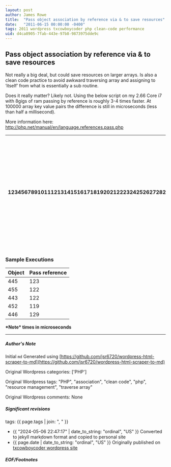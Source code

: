 ```yaml
---
layout: post
author: James Rowe
title:  "Pass object association by reference via & to save resources"
date:   "2011-06-15 00:00:00 -0400"
tags: 2011 wordpress txcowboycoder php clean-code performance
uid: d4ca8905-7fab-443e-97b8-9873975dde9c
---
```



## Pass object association by reference via & to save resources


Not really a big deal, but could save resources on larger arrays. Is also a clean code practice to avoid awkward traversing array and assigning to ‘itself’ from what is essentially a sub routine.


Does it really matter? Likely not. Using the below script on my 2.66 Core i7 with 8gigs of ram passing by reference is roughly 3-4 times faster. At 100000 array key value pairs the difference is still in microseconds (less than half a millisecond).


More information here: <http://php.net/manual/en/language.references.pass.php>




| 123456789101112131415161718192021222324252627282930 | `<?php` `// want to loop over an array``$an_array` `=` `array``();` `// lets populate it with random values``for` `(``$i``=0;` `$i` `< 100000;` `$i``++) {` `$an_array``[``$i``] = md5(uniqid(uniqid(``""``,true),true));``}` `// start``var_dump(microtime(true));` `// now lets maniuplate the 'old' way``foreach` `(``$an_array` `as` `$key` `=>` `$value``) {``// this modifies the value at the index using the array and key``$an_array``[``$key``] =` `"ref original array and key"``;``}` `var_dump(microtime(true));` `// lets do it the 'new' way, notice we are passing &``foreach` `(``$an_array` `as` `$key` `=> &``$value``) {``// $value is a reference to the $an_array[$key]``$value` `=` `"changes source array"``;``}``// finish``var_dump(microtime(true));` `?>` |
| --- | --- |


### Sample Executions




| Object | Pass reference |
| --- | --- |
| 445 | 123 |
| 455 | 122 |
| 443 | 122 |
| 452 | 119 |
| 446 | 129 |


**\*Note\* times in microseconds**




---

##### Author's Note

Initial `md` Generated using [https://github.com/jsr6720/wordpress-html-scraper-to-md](https://github.com/jsr6720/wordpress-html-scraper-to-md)

Original Wordpress categories: ['PHP']

Original Wordpress tags: "PHP", "association", "clean code", "php", "resource management", "traverse array"

Original Wordpress comments: None

##### Significant revisions

tags: {{ page.tags | join: ", " }} <!-- todo move this somewhere -->

- {{ "2024-05-06 22:47:17" | date_to_string: "ordinal", "US" }} Converted to jekyll markdown format and copied to personal site
- {{ page.date | date_to_string: "ordinal", "US" }} Originally published on [txcowboycoder wordpress site](https://txcowboycoder.wordpress.com/2011/06/15/pass-object-association-by-reference-via-to-save-resources/)

##### EOF/Footnotes

